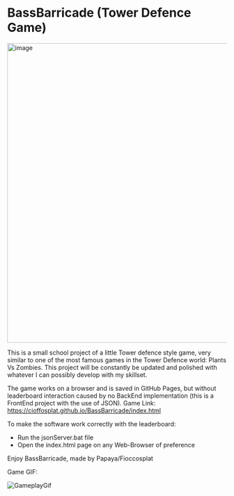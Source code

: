 # BassBarricade (Tower Defence Game)
<img width="688" alt="image" src="https://user-images.githubusercontent.com/113895032/235597157-d0a3c360-2647-4600-94eb-5721569d8a99.png">

This is a small school project of a little Tower defence style game, 
very similar to one of the most famous games in the Tower Defence world: Plants Vs Zombies.
This project will be constantly be updated and polished with whatever 
I can possibly develop with my skillset.

The game works on a browser and is saved in GitHub Pages, but without leaderboard interaction 
caused by no BackEnd implementation (this is a FrontEnd project with the use of JSON). 
Game Link: https://cioffosplat.github.io/BassBarricade/index.html

To make the software work correctly with the leaderboard:
- Run the jsonServer.bat file
- Open the index.html page on any Web-Browser of preference

Enjoy BassBarricade, made by Papaya/Fioccosplat

Game GIF:

![GameplayGif](https://user-images.githubusercontent.com/113895032/235605650-783fa4b9-fd8a-4b66-8d41-80282385cd85.gif)
